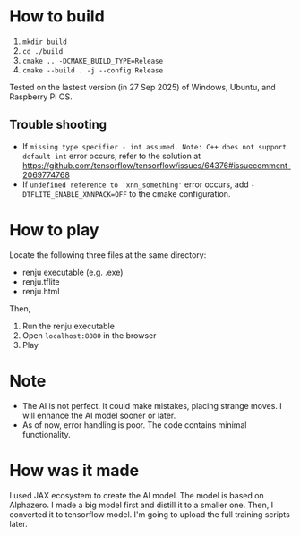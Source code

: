 # How to build  
1. ``mkdir build``
2. ``cd ./build``
3. ``cmake .. -DCMAKE_BUILD_TYPE=Release``
4. ``cmake --build . -j --config Release``  

Tested on the lastest version (in 27 Sep 2025) of Windows, Ubuntu, and Raspberry Pi OS.

## Trouble shooting
* If ``missing type specifier - int assumed. Note: C++ does not support default-int`` error occurs, refer to the solution at https://github.com/tensorflow/tensorflow/issues/64376#issuecomment-2069774768
* If ``undefined reference to 'xnn_something'`` error occurs, add ``-DTFLITE_ENABLE_XNNPACK=OFF`` to the cmake configuration.


# How to play  
Locate the following three files at the same directory:
* renju executable (e.g. .exe)
* renju.tflite
* renju.html

Then,

1. Run the renju executable
2. Open ``localhost:8080`` in the browser
3. Play


# Note  
* The AI is not perfect. It could make mistakes, placing strange moves. I will enhance the AI model sooner or later.
* As of now, error handling is poor. The code contains minimal functionality.


# How was it made
I used JAX ecosystem to create the AI model. The model is based on Alphazero. I made a big model first and distill it to a smaller one. Then, I converted it to tensorflow model. I'm going to upload the full training scripts later.

